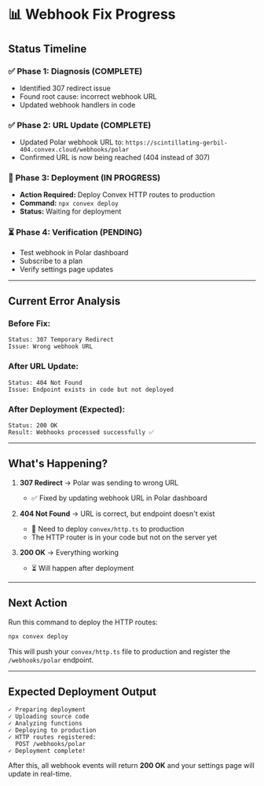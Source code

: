 # 📊 Webhook Fix Progress

## Status Timeline

### ✅ Phase 1: Diagnosis (COMPLETE)
- Identified 307 redirect issue
- Found root cause: incorrect webhook URL
- Updated webhook handlers in code

### ✅ Phase 2: URL Update (COMPLETE)
- Updated Polar webhook URL to: `https://scintillating-gerbil-404.convex.cloud/webhooks/polar`
- Confirmed URL is now being reached (404 instead of 307)

### 🚨 Phase 3: Deployment (IN PROGRESS)
- **Action Required:** Deploy Convex HTTP routes to production
- **Command:** `npx convex deploy`
- **Status:** Waiting for deployment

### ⏳ Phase 4: Verification (PENDING)
- Test webhook in Polar dashboard
- Subscribe to a plan
- Verify settings page updates

---

## Current Error Analysis

### Before Fix:
```
Status: 307 Temporary Redirect
Issue: Wrong webhook URL
```

### After URL Update:
```
Status: 404 Not Found
Issue: Endpoint exists in code but not deployed
```

### After Deployment (Expected):
```
Status: 200 OK
Result: Webhooks processed successfully ✅
```

---

## What's Happening?

1. **307 Redirect** → Polar was sending to wrong URL
   - ✅ Fixed by updating webhook URL in Polar dashboard

2. **404 Not Found** → URL is correct, but endpoint doesn't exist
   - 🚨 Need to deploy `convex/http.ts` to production
   - The HTTP router is in your code but not on the server yet

3. **200 OK** → Everything working
   - ⏳ Will happen after deployment

---

## Next Action

Run this command to deploy the HTTP routes:

```bash
npx convex deploy
```

This will push your `convex/http.ts` file to production and register the `/webhooks/polar` endpoint.

---

## Expected Deployment Output

```
✓ Preparing deployment
✓ Uploading source code
✓ Analyzing functions
✓ Deploying to production
✓ HTTP routes registered:
  POST /webhooks/polar
✓ Deployment complete!
```

After this, all webhook events will return **200 OK** and your settings page will update in real-time.
